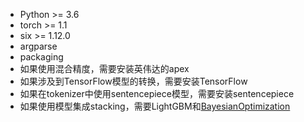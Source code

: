 * Python >= 3.6
* torch >= 1.1
* six >= 1.12.0
* argparse
* packaging
* 如果使用混合精度，需要安装英伟达的apex
* 如果涉及到TensorFlow模型的转换，需要安装TensorFlow
* 如果在tokenizer中使用sentencepiece模型，需要安装sentencepiece
* 如果使用模型集成stacking，需要LightGBM和[BayesianOptimization](https://github.com/fmfn/BayesianOptimization)